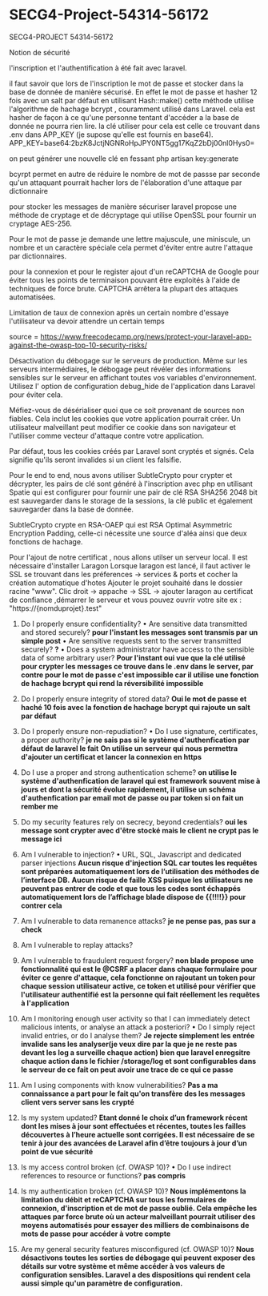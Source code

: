# SECG4-Project-54314-56172

SECG4-PROJECT
54314-56172


Notion de sécurité 

l'inscription et l'authentification à été fait avec laravel.

il faut savoir que lors de l'inscription le mot de passe et stocker dans la base de donnée de manière sécurisé.
En effet le mot de passe et hasher 12 fois avec un salt par défaut en utilisant Hash::make() cette méthode utilise l'algorithme de hachage bcrypt , couramment utilisé dans Laravel. cela est hasher de façon à ce qu'une personne tentant d'accéder a la base de donnée ne pourra rien lire.
la clé utiliser pour cela est celle ce trouvant dans .env dans APP_KEY (je supose qu'elle est fournis en base64).
APP_KEY=base64:2bzK8JctjNGNRoHpJPY0NT5gg17KqZ2bDj00nl0Hys0=

on peut générer une nouvelle clé en fessant php artisan key:generate


bcyrpt permet en autre de réduire le nombre de mot de passse par seconde qu'un attaquant pourrait hacher lors de l'élaboration d'une attaque par dictionnaire



pour stocker les messages de manière sécuriser laravel propose une méthode de cryptage et de décryptage qui utilise OpenSSL pour fournir un cryptage AES-256.


Pour le mot de passe je demande une lettre majuscule, une miniscule, un nombre et un caractère spéciale cela permet d'éviter entre autre l'attaque par dictionnaires.


pour la connexion et pour le register ajout d'un reCAPTCHA de Google pour éviter tous les points de terminaison pouvant être exploités à l'aide de techniques de force brute. CAPTCHA arrêtera la plupart des attaques automatisées. 

Limitation de taux de connexion après un certain nombre d'essaye l'utilisateur va devoir attendre un certain temps

source = https://www.freecodecamp.org/news/protect-your-laravel-app-against-the-owasp-top-10-security-risks/

Désactivation du débogage sur le serveurs de production. Même sur les serveurs intermédiaires, le débogage peut révéler des informations sensibles sur le serveur en affichant toutes vos variables d'environnement. Utilisez l' option de configuration debug_hide de l'application dans Laravel pour éviter cela.

Méfiez-vous de désérialiser quoi que ce soit provenant de sources non fiables. Cela inclut les cookies que votre application pourrait créer. Un utilisateur malveillant peut modifier ce cookie dans son navigateur et l'utiliser comme vecteur d'attaque contre votre application.

Par défaut, tous les cookies créés par Laravel sont cryptés et signés. Cela signifie qu'ils seront invalides si un client les falsifie.

Pour le end to end, nous avons utiliser SubtleCrypto pour crypter et décrypter, les pairs de clé sont généré à l'inscription avec php en utilisant Spatie qui est configurer pour fournir une pair de clé RSA SHA256 2048 bit est sauvegarder dans le storage de la sessions, la clé public et également sauvegarder dans la base de donnée.

SubtleCrypto crypte en RSA-OAEP qui est RSA Optimal Asymmetric Encryption Padding, celle-ci nécessite une source d'aléa ainsi que deux fonctions de hachage. 


Pour l'ajout de notre certificat , nous allons utilser un serveur local. Il est nécessaire d'installer Laragon
Lorsque laragon est lancé, il faut activer le SSL se trouvant dans les préferences -> services & ports et cocher la création automatique d'hotes
Ajouter le projet souhaité dans le dossier racine "www".
Clic droit -> appache -> SSL -> ajouter laragon au certificat de confiance ,démarrer le serveur et vous pouvez ouvrir votre site 
ex : "https://{nomduprojet}.test"

1. Do I properly ensure confidentiality?
    • Are sensitive data transmitted and stored securely?
    <strong>pour l'instant les messages sont transmis par un simple post</strong>
    • Are sensitive requests sent to the server transmitted securely?
    <strong>?</strong>
    • Does a system administrator have access to the sensible data of some arbitrary user?
    <strong>Pour l'instant oui vue que la clé utilisé pour crypter les messages ce trouve dans le .env dans le server, par contre pour le mot de passe c'est impossible car il utilise une fonction de hachage bcrypt qui rend la réversibilité impossible</strong>

2. Do I properly ensure integrity of stored data?
    <strong>Oui le mot de passe et haché 10 fois avec la fonction de hachage bcrypt qui rajoute un salt par défaut</strong>

3. Do I properly ensure non-repudiation?
• Do I use signature, certificates, a proper authority?
    <strong>je ne sais pas si le système d'authenfication par défaut de laravel le fait</strong>
    <strong>On utilise un serveur qui nous permettra d'ajouter un certificat et lancer la connexion en https</strong>
    

4. Do I use a proper and strong authentication scheme?
<strong>on utilise le système d'authenfication de laravel qui est framework souvent mise à jours et dont la sécurité évolue rapidement, il utilise un schéma d'authenfication par email mot de passe ou par token si on fait un rember me</strong>

5. Do my security features rely on secrecy, beyond credentials?
<strong> oui les message sont crypter avec d'être stocké mais le client ne crypt pas le message ici</strong>

6. Am I vulnerable to injection?
• URL, SQL, Javascript and dedicated parser injections
<strong>Aucun risque d'injection SQL car toutes les requêtes sont préparées
automatiquement lors de l’utilisation des méthodes de l’interface DB.</strong> 
<strong>Aucun risque de faille XSS puisque les utilisateurs ne peuvent pas entrer de code et 
que tous les codes sont échappés automatiquement lors de l’affichage blade dispose de {{!!!!}} pour contrer cela</strong>

7. Am I vulnerable to data remanence attacks?
<strong>je ne pense pas, pas sur a check</strong>

8. Am I vulnerable to replay attacks?
<strong></strong>

9. Am I vulnerable to fraudulent request forgery?
<strong>non blade propose une fonctionnalité qui est le @CSRF a placer dans chaque formulaire pour éviter ce genre d'attaque, cela fonctionne on rajoutant un token pour chaque session utilisateur active, ce token et utilisé pour vérifier que l'utilisateur authentifié est la personne qui fait réellement les requêtes à l'application</strong>

10. Am I monitoring enough user activity so that I can immediately detect malicious intents,
or analyse an attack a posteriori?
• Do I simply reject invalid entries, or do I analyse them?
<strong>Je rejecte simplement les entrée invalide sans les analyser(je veux dire par la que je ne reste pas devant les log a surveille chaque action) bien que laravel enregsitre chaque action dans le fichier /storage/log et sont configurables dans le serveur de ce fait on peut avoir une trace de ce qui ce passe </strong>

11. Am I using components with know vulnerabilities?
<strong>Pas a ma connaissance a part pour le fait qu'on transfère des les messages client vers server sans les crypté</strong>

12. Is my system updated?
<strong>Etant donné le choix d’un framework récent dont les mises à jour sont effectuées et 
récentes, toutes les failles découvertes à l’heure actuelle sont corrigées. Il est 
nécessaire de se tenir à jour des avancées de Laravel afin d’être toujours à jour d’un 
point de vue sécurité</strong>

13. Is my access control broken (cf. OWASP 10)?
• Do I use indirect references to resource or functions?
<strong>pas compris</strong>

14. Is my authentication broken (cf. OWASP 10)?
<strong>Nous implémentons la limitation du débit et reCAPTCHA sur tous les formulaires de connexion, d'inscription et de mot de passe oublié. Cela empêche les attaques par force brute où un acteur malveillant pourrait utiliser des moyens automatisés pour essayer des milliers de combinaisons de mots de passe pour accéder à votre compte</strong>

15. Are my general security features misconfigured (cf. OWASP 10)?
<strong>Nous désactivons toutes les sorties de débogage qui peuvent exposer des détails sur votre système et même accéder à vos valeurs de configuration sensibles. Laravel a des dispositions qui rendent cela aussi simple qu'un paramètre de configuration.</strong>

